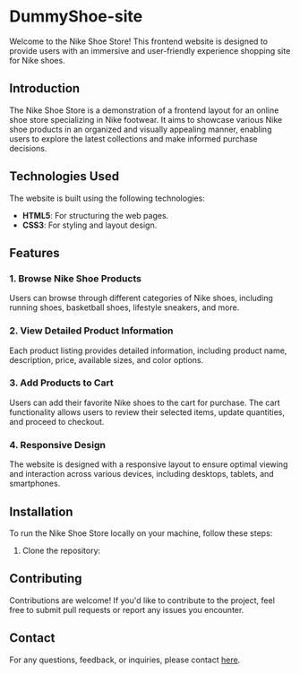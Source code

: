 # DummyShoe-site

Welcome to the Nike Shoe Store! This frontend website is designed to provide users with an immersive and user-friendly experience shopping site for Nike shoes.

## Introduction
The Nike Shoe Store is a demonstration of a frontend layout for an online shoe store specializing in Nike footwear. It aims to showcase various Nike shoe products in an organized and visually appealing manner, enabling users to explore the latest collections and make informed purchase decisions.

## Technologies Used
The website is built using the following technologies:
- **HTML5**: For structuring the web pages.
- **CSS3**: For styling and layout design.

## Features
### 1. Browse Nike Shoe Products
Users can browse through different categories of Nike shoes, including running shoes, basketball shoes, lifestyle sneakers, and more.

### 2. View Detailed Product Information
Each product listing provides detailed information, including product name, description, price, available sizes, and color options.

### 3. Add Products to Cart
Users can add their favorite Nike shoes to the cart for purchase. The cart functionality allows users to review their selected items, update quantities, and proceed to checkout.

### 4. Responsive Design
The website is designed with a responsive layout to ensure optimal viewing and interaction across various devices, including desktops, tablets, and smartphones.

## Installation
To run the Nike Shoe Store locally on your machine, follow these steps:
1. Clone the repository:

## Contributing
Contributions are welcome! If you'd like to contribute to the project, feel free to submit pull requests or report any issues you encounter.

## Contact
For any questions, feedback, or inquiries, please contact [here](mailto:irfanamohd0525@gmail.com).
